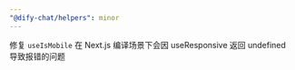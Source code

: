 ```yaml
---
"@dify-chat/helpers": minor
---
```


修复 `useIsMobile` 在 Next.js 编译场景下会因 useResponsive 返回 undefined 导致报错的问题
